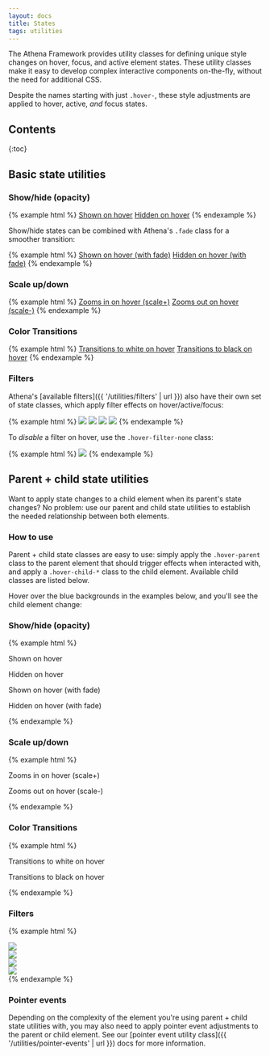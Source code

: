 ```yaml
---
layout: docs
title: States
tags: utilities
---
```


The Athena Framework provides utility classes for defining unique style changes on hover, focus, and active element states. These utility classes make it easy to develop complex interactive components on-the-fly, without the need for additional CSS.

Despite the names starting with just `.hover-`, these style adjustments are applied to hover, active, *and* focus states.


## Contents

{:toc}


## Basic state utilities

### Show/hide (opacity)

{% example html %}
<a href="#" class="hover-show">Shown on hover</a>
<a href="#" class="hover-hide">Hidden on hover</a>
{% endexample %}

Show/hide states can be combined with Athena's `.fade` class for a smoother transition:

{% example html %}
<a href="#" class="hover-show fade">Shown on hover (with fade)</a>
<a href="#" class="hover-hide fade">Hidden on hover (with fade)</a>
{% endexample %}

### Scale up/down

{% example html %}
<a href="#" class="d-inline-block hover-scale-up">Zooms in on hover (scale+)</a>
<a href="#" class="d-inline-block hover-scale-down">Zooms out on hover (scale-)</a>
{% endexample %}

### Color Transitions

{% example html %}
<a href="#" class="hover-text-white">Transitions to white on hover</a>
<a href="#" class="hover-text-black">Transitions to black on hover</a>
{% endexample %}

### Filters

Athena's [available filters]({{ '/utilities/filters' | url }}) also have their own set of state classes, which apply filter effects on hover/active/focus:

{% example html %}
<img src="https://unsplash.it/100/100" class="hover-filter-sepia">
<img src="https://unsplash.it/100/100" class="hover-filter-grayscale">
<img src="https://unsplash.it/100/100" class="hover-filter-brightness">
<img src="https://unsplash.it/100/100" class="hover-filter-blur">
{% endexample %}

To _disable_ a filter on hover, use the `.hover-filter-none` class:

{% example html %}
<img src="https://unsplash.it/100/100" class="hover-filter-none filter-sepia">
{% endexample %}


## Parent + child state utilities

Want to apply state changes to a child element when its parent's state changes? No problem: use our parent and child state utilities to establish the needed relationship between both elements.

### How to use
Parent + child state classes are easy to use: simply apply the `.hover-parent` class to the parent element that should trigger effects when interacted with, and apply a `.hover-child-*` class to the child element.  Available child classes are listed below.

Hover over the blue backgrounds in the examples below, and you'll see the child element change:

### Show/hide (opacity)

{% example html %}
<div class="hover-parent bg-info mb-1">
  <p class="hover-child-show p-2 d-inline-block bg-default">Shown on hover</p>
</div>

<div class="hover-parent bg-info mb-1">
  <p class="hover-child-hide p-2 d-inline-block bg-default">Hidden on hover</p>
</div>

<div class="hover-parent bg-info mb-1">
  <p class="hover-child-show fade p-2 d-inline-block bg-default">Shown on hover (with fade)</p>
</div>

<div class="hover-parent bg-info mb-1">
  <p class="hover-child-hide fade p-2 d-inline-block bg-default">Hidden on hover (with fade)</p>
</div>
{% endexample %}

### Scale up/down

{% example html %}
<div class="hover-parent bg-info mb-1">
  <p class="hover-child-scale-up p-2 d-inline-block bg-default">Zooms in on hover (scale+)</p>
</div>

<div class="hover-parent bg-info mb-1">
  <p class="hover-child-scale-down p-2 d-inline-block bg-default">Zooms out on hover (scale-)</p>
</div>
{% endexample %}

### Color Transitions

{% example html %}
<div class="hover-parent bg-info mb-1">
  <p class="hover-child-text-white text-primary p-2 d-inline-block bg-default">Transitions to white on hover</p>
</div>

<div class="hover-parent bg-info mb-1">
  <p class="hover-child-text-black p-2 d-inline-block bg-default">Transitions to black on hover</p>
</div>
{% endexample %}

### Filters

{% example html %}
<div class="hover-parent bg-info mb-1 pt-5">
    <img src="https://unsplash.it/100/100" class="hover-child-filter-sepia">
</div>

<div class="hover-parent bg-info mb-1 pt-5">
    <img src="https://unsplash.it/100/100" class="hover-child-filter-grayscale">
</div>

<div class="hover-parent bg-info mb-1 pt-5">
    <img src="https://unsplash.it/100/100" class="hover-child-filter-brightness">
</div>

<div class="hover-parent bg-info mb-1 pt-5">
    <img src="https://unsplash.it/100/100" class="hover-child-filter-blur">
</div>
{% endexample %}

### Pointer events

Depending on the complexity of the element you're using parent + child state utilities with, you may also need to apply pointer event adjustments to the parent or child element.  See our [pointer event utility class]({{ '/utilities/pointer-events' | url }}) docs for more information.
